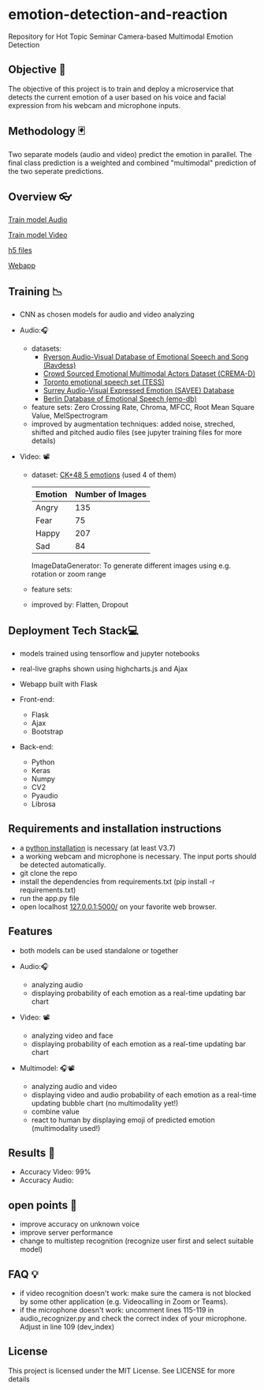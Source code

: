 # emotion-detection-and-reaction

Repository for Hot Topic Seminar Camera-based Multimodal Emotion Detection


## Objective 🎯

The objective of this project is to train and deploy a microservice that detects the current emotion of a user based on his voice and facial expression from his webcam and microphone inputs.

## Methodology 🃏

Two separate models (audio and video) predict the emotion in parallel. The final class prediction is a weighted and combined "multimodal" prediction of the two seperate predictions.

## Overview 👓

<a href="https://github.com/wintechis/emotion-detection-and-reaction/tree/main/FacialEmotion">Train model Audio<a>
	
<a href="https://github.com/wintechis/emotion-detection-and-reaction/tree/main/FacialEmotion">Train model Video<a>
	
<a href="https://github.com/wintechis/emotion-detection-and-reaction/tree/main/SER">h5 files<a> 
	
<a href="https://github.com/wintechis/emotion-detection-and-reaction/tree/main/webapp">Webapp<a> 

## Training 📉

 - CNN as chosen models for audio and video analyzing
	
 - Audio:🎧
	 - datasets:
		- <a href="https://zenodo.org/record/1188976">Ryerson Audio-Visual Database of Emotional Speech and Song (Ravdess)<a>
		- <a href="https://github.com/CheyneyComputerScience/CREMA-D">Crowd Sourced Emotional Multimodal Actors Dataset (CREMA-D)<a>
		- <a href="https://tspace.library.utoronto.ca/handle/1807/24487">Toronto emotional speech set (TESS)<a>
		- <a href="http://kahlan.eps.surrey.ac.uk/savee/Database.html">Surrey Audio-Visual Expressed Emotion (SAVEE) Database<a>
		- <a href="http://emodb.bilderbar.info/docu/">Berlin Database of Emotional Speech (emo-db)<a>
 	- feature sets: Zero Crossing Rate, Chroma, MFCC, Root Mean Square Value, MelSpectrogram
 	- improved by augmentation techniques: added noise, streched, shifted and pitched audio files (see jupyter training files for more details)
	
- Video: 📽️
	- dataset: <a href="https://www.kaggle.com/datasets/gauravsharma99/ck48-5-emotions">CK+48 5 emotions<a> (used 4 of them)
	
		| Emotion  | Number of Images |
		| ------------- | ------------- |
		| Angry  | 135  |
		| Fear  | 75  |
		| Happy  | 207  |
		| Sad  | 84  |
		
		ImageDataGenerator: To generate different images using e.g. rotation or zoom range 
	- feature sets: 
	- improved by: Flatten, Dropout
	
## Deployment Tech Stack💻

 - models trained using tensorflow and jupyter notebooks
 - real-live graphs shown using highcharts.js and Ajax 
 - Webapp built with Flask
	
- Front-end:
	- Flask
	- Ajax
	- Bootstrap
- Back-end: 
	- Python
	- Keras
	- Numpy
	- CV2
	- Pyaudio
	- Librosa

## Requirements and installation instructions 

 - a <a href="https://www.python.org/downloads/">python installation<a> is necessary (at least V3.7)
 - a working webcam and microphone is necessary. The input ports should be detected automatically.
 - git clone the repo
 - install the dependencies from requirements.txt (pip install -r requirements.txt)
 - run the app.py file
 - open localhost <a href="https://127.0.0.1:5000/">127.0.0.1:5000/<a> on your favorite web browser. 
 
 ## Features
 
 - both models can be used standalone or together
	
 - Audio:🎧
	- analyzing audio
	- displaying probability of each emotion as a real-time updating bar chart
 - Video: 📽️
	- analyzing video and face
	- displaying probability of each emotion as a real-time updating bar chart
 - Multimodel: 🎧📽️
	- analyzing audio and video
	- displaying video and audio probability of each emotion as a real-time updating bubble chart (no multimodality yet!)
	- combine value
	- react to human by displaying emoji of predicted emotion (multimodality used!)
	
## Results 🎯
 - Accuracy Video: 99%
 - Accuracy Audio: 
	
 
 ## open points 📄
 
 - improve accuracy on unknown voice
 - improve server performance
 - change to multistep recognition (recognize user first and select suitable model)
 
 ## FAQ 💡
 
 - if video recognition doesn't work: make sure the camera is not blocked by some other application (e.g. Videocalling in Zoom or Teams).
 - if the microphone doesn't work: uncomment lines 115-119 in audio_recognizer.py and check the correct index of your microphone. Adjust in line 109 (dev_index)
 
 
## License

This project is licensed under the MIT License. See LICENSE for more details

